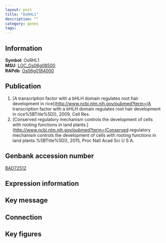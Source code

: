 ```yaml
---
layout: post
title: "OsRHL1"
description: ""
category: genes
tags: 
---
```


## Information
__Symbol__: OsRHL1  
__MSU__: [LOC_Os06g08500](http://rice.plantbiology.msu.edu/cgi-bin/ORF_infopage.cgi?orf=LOC_Os06g08500)  
__RAPdb__: [Os06g0184000](http://rapdb.dna.affrc.go.jp/viewer/gbrowse_details/irgsp1?name=Os06g0184000)  

## Publication
1. [A transcription factor with a bHLH domain regulates root hair development in rice](http://www.ncbi.nlm.nih.gov/pubmed?term=(A transcription factor with a bHLH domain regulates root hair development in rice%5BTitle%5D)), 2009, Cell Res.
2. [Conserved regulatory mechanism controls the development of cells with rooting functions in land plants.](http://www.ncbi.nlm.nih.gov/pubmed?term=(Conserved regulatory mechanism controls the development of cells with rooting functions in land plants.%5BTitle%5D)), 2015, Proc Natl Acad Sci U S A.

## Genbank accession number
[BAD72512](http://www.ncbi.nlm.nih.gov/nuccore/BAD72512)

## Expression information

## Key message

## Connection

## Key figures


